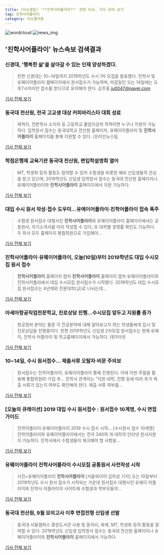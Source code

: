 ```yaml
---
title: (이슈클립) '**진학사어플라이**' 관련 이슈, 기사 모아 보기
tag: 진학사어플라이
category: 이슈클리핑
---
```

![wordcloud](https://s3.ap-northeast-2.amazonaws.com/lyrics101-wordcloud/2018-09-10-1536569168.png)
![news_img](https://user-images.githubusercontent.com/42597476/44507050-1206f400-a6e4-11e8-8d98-7ffbfebb353f.png)
## **'**진학사어플라이**'** 뉴스속보 검색결과
### 신경대, '행복한 삶'을 살아갈 수 있는 인재 양성하겠다.

>한편 신경대는 10~14일까지 2019학년도 수시 1차 모집을 발표했다. 진학사 및 유웨이어플라이 웹페이지에서 원서접수가 가능하며, 마감일인 오는 14일에는 오후7시까지만 접수를 받으므로 유의해야 한다. 김주홍 ju0047@naver.com

<a href="http://www.asiatoday.co.kr/view.php?key=20180910010005470" target="_blank">기사 전체 보기</a>

### 동국대 전산원, 전국 고교생 대상 커피바리스타 대회 성료

>제적자, 전문학사 소지자 등 고등학교 졸업이상의 학력이면 누구나 지원이 가능하다. 입학원서 접수는 동국대학교 전산원 홈페이지, 유웨이어플라이 및 **진학사어플라이** 홈페이지를 통해 지원할 수 있다. /온라인뉴스팀

<a href="http://www.incheonilbo.com/news/articleView.html?idxno=904060" target="_blank">기사 전체 보기</a>

### 학점은행제 교육기관 동국대 전산원, 편입학설명회 열어

>MT, 학생회 등의 활동도 참여할 수 있어 수험생을 비롯한 예비 신입생들의 관심을 받고 있으며, 2019학년도 신입생 입학원서 접수는 동국대 전산원 홈페이지나 유웨이어플라이와 **진학사어플라이** 홈페이지에서 지원 가능하다.

<a href="http://www.koreadaily.com/news/read.asp?art_id=6547208" target="_blank">기사 전체 보기</a>

### 대입 수시 원서 작성·접수 도우미…유에이어플라이·진학어플라이 접속 폭주

>수험생 원서접수 대행사인 **진학사어플라이**와 유웨이어플라이 홈페이지에서는 공동원서, 자기소개서를 미리 작성할 수 있다, 또 대학별 경쟁률 확인도 가능하다. 두 회사 모두 홈페이지 통합회원으로 가입해야...

<a href="http://news.heraldcorp.com/view.php?ud=20180910000037" target="_blank">기사 전체 보기</a>

### **진학사어플라이**·유웨이어플라이, 오늘(10일)부터 2019학년도 대입 수시모집 원서 접수

>**진학사어플라이** 홈페이지 캡처 **진학사어플라이** 홈페이지 캡처 유웨이어플라이와 진학사어플라에서 대입 수시모집 원서접수가 시작됐다. 2019학년도 대입 수시모집 원서접수는 4년제와 전문대학(교)로 나뉘는데...

<a href="http://www.joongboo.com/news/articleView.html?idxno=1285744" target="_blank">기사 전체 보기</a>

### 아세아항공직업전문학교, 진로상담 진행…수시모집 앞두고 지원률 증가

>항공정비 분야는 물론 각 전공분야에 대해 알아보고자 하는 학생들에게 입시 및 진로상담을 진행중이다. 한편 2019학년도 신입생 2차모집 원서접수는 현재 유웨이, 진학사 어플라이 및 학교홈페이지에서 가능하다. 데이터넷

<a href="http://www.datanet.co.kr/news/articleView.html?idxno=126286" target="_blank">기사 전체 보기</a>

### 10~14일, 수시 원서접수… 제출서류 오탈자·비문 주의보

>원서접수는 진학어플라이, 유웨이어플라이 통해 진행된다. 이에 이번 주말을 활용해 통합회원ID 가입 후... 진학사 관계자는 "지원 대학, 전형 등에 따라 추가 제출 서류가 있는지 여부도 확인해야 한다. 제출 서류 여부를...

<a href="http://biz.newdaily.co.kr/site/data/html/2018/09/07/2018090700033.html" target="_blank">기사 전체 보기</a>

### [오늘의 큐레이션] 2019 대입 수시 원서접수 : 원서접수 10계명, 수시 면접 가이드

>진학어플라이·유웨이어플라이 2019 수시 접수 시작… [수시원서 접수 10계명] 진학어플라이와 유웨이어플라이에서는 전국 340여 개 대학의 인터넷 원서지원이 가능하다. 진학사에서 수험생들이 체크해야 할 사항을...

<a href="http://www.ggilbo.com/news/articleView.html?idxno=543645" target="_blank">기사 전체 보기</a>

### 유웨이어플라이 **진학사어플라이** 수시모집 공통원서 사전작성 시작

>사진=유웨이어플라이 **진학사어플라이** [서울와이어 김하성 기자] 오는 10일부터 2019학년도 수시 원서 접수가 시작되는 가운데 원서접수 대행사인 유웨이 어플라이와 진학사 어플라이의 사이트에 수험생과 학부모들의...

<a href="http://www.seoulwire.com/news/articleView.html?idxno=25491" target="_blank">기사 전체 보기</a>

### 동국대 전산원, 9월 모의고사 이후 면접전형 신입생 선발

>동국대 서울캠퍼스 중앙도서관 사용 및 동아리, 축제, MT, 학생회 등의 활동을 참여할 수 있다. 2019학년도 신입생 입학원서 접수는 동국대 전산원 홈페이지나 유웨이어플라이와 **진학사어플라이** 홈페이지에서 가능하다.

<a href="http://www.newscj.com/news/articleView.html?idxno=552770" target="_blank">기사 전체 보기</a>


